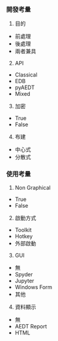 ### 開發考量
1. 目的
  - 前處理
  - 後處理
  - 兩者兼具
2. API
  - Classical
  - EDB
  - pyAEDT
  - Mixed
3. 加密
  - True
  - False
4. 布建
  - 中心式
  - 分散式

### 使用考量
1. Non Graphical
  - True
  - False
2. 啟動方式
  - Toolkit
  - Hotkey
  - 外部啟動
3. GUI
  - 無
  - Spyder
  - Jupyter
  - Windows Form
  - 其他
4. 資料顯示
  - 無
  - AEDT Report
  - HTML
